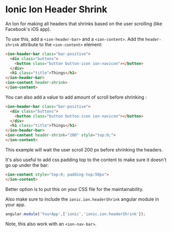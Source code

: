 Ionic Ion Header Shrink
===========================

An Ion for making all headers that shrinks based on the user scrolling (like Facebook's iOS app).

To use this, add a `<ion-header-bar>` and a `<ion-content>`. Add the `header-shrink` attribute to the `<ion-content>` element:

```html
<ion-header-bar class="bar-positive">
  <div class="buttons">
    <button class="button button-icon ion-navicon"></button>
  </div>
  <h1 class="title">Things</h1>
</ion-header-bar>
<ion-content header-shrink>
</ion-content>
```

You can also add a value to add amount of scroll before shrinking :

```html
<ion-header-bar class="bar-positive">
  <div class="buttons">
    <button class="button button-icon ion-navicon"></button>
  </div>
  <h1 class="title">Things</h1>
</ion-header-bar>
<ion-content header-shrink="200" style="top:0;">
</ion-content>
```
This example will wait the user scroll 200 px before shrinking the headers.



It's also useful to add css padding top to the content to make sure it doesn't go up under the bar:

```html
<ion-content style="top:0; padding-top:50px">
</ion-content>
```

Better option is to put this on your CSS file for the maintainability.


Also make sure to include the `ionic.ion.headerShrink` angular module in your app.

```js
angular.module('YourApp',['ionic','ionic.ion.headerShrink']);
```

Note, this also work with an `<ion-nav-bar>`.
